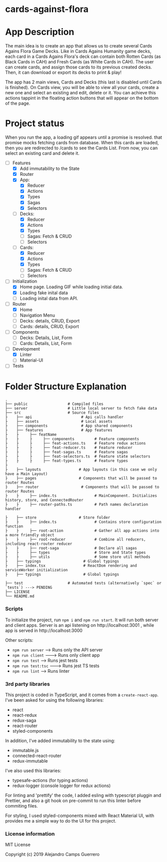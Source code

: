 # cards-against-flora

App Description
============================

The main idea is to create an app that allows us to create several Cards Agains Flora Game Decks. Like in Cards Agains Humanity game decks, each card in a Cards Agains Flora's deck can contain both Rotten Cards (as Black Cards in CAH) and Fresh Cards (as White Cards in CAH). The user can create cards, and assign those cards to its previous created decks. Then, it can download or export its decks to print & play!

The app has 2 main views, Cards and Decks (this last is disabled until Cards is finished). On Cards view, you will be able to view all your cards, create a new one and select an existing and edit, delete or it. You can achieve this actions tappint in the floating action buttons that will appear on the bottom of the page.


Project status
============================

When you run the app, a loading gif appears until a promise is resolved. that promise mocks fetching cards from database. When this cards are loaded, then you are redirected to /cards to see the Cards List. From now, you can select an existing card and delete it.

- [ ] Features
  - [x] Add immutability to the State
  - [x] Router
  - [x] App:
    - [x] Reducer
    - [x] Actions
    - [x] Types
    - [x] Sagas
    - [x] Selectors
  - [ ] Decks:
    - [x] Reducer
    - [x] Actions
    - [x] Types
    - [ ] Sagas: Fetch & CRUD
    - [ ] Selectors
  - [ ] Cards:
    - [x] Reducer
    - [x] Actions
    - [x] Types
    - [ ] Sagas: Fetch & CRUD
    - [ ] Selectors

- [ ] Initialization
  - [x] Home page. Loading GIF while loading initial data.
  - [x] Loading fake inital data
  - [ ] Loading inital data from API.

- [ ] Router
  - [x] Home
  - [ ] Navigation Menu
  - [ ] Decks: details, CRUD, Export
  - [ ] Cards: details, CRUD, Export

- [ ] Components
  - [ ] Decks: Details, List, Form
  - [ ] Cards: Details, List, Form

- [ ] Development
  - [x] Linter
  - [ ] Material-UI
  
- [ ] Tests

Folder Structure Explanation
============================

    .
    ├── public                  # Compiled files
    ├── server                  # Little local server to fetch fake data
    ├── src                     # Source files
    ├    ├── api                      # Api calls handler
    ├    ├── assets                   # Local assets
    ├    ├── components               # App shared components
    ├    ├── features                 # App features
    ├    ├     ├── featName                 
    ├    ├     ├     ├── components         # Feature components
    ├    ├     ├     ├── feat-actions.ts    # Feature redux actions
    ├    ├     ├     ├── feat-reducer.ts    # Feature reducer
    ├    ├     ├     ├── feat-sagas.ts      # Feature sagas
    ├    ├     ├     ├── feat-selectors.ts  # Feature state selectors
    ├    ├     ├     ├── feat-types.ts      # Feature types
    ├ 
    ├    ├── layouts                 # App layouts (in this case we only have a Main Layout)
    ├    ├── pages                   # Components that will be passed to router Routes
    ├    ├── router                   # Components that will be passed to router Routes
    ├    ├     ├── index.ts                 # MainComponent. Initializes history, store, and ConnectedRouter
    ├    ├     ├── router-paths.ts          # Path names declaration handler

    ├    ├── store                   # Store folder
    ├    ├     ├── index.ts                 # Contains store configuration function
    ├    ├     ├── root-action              # Gather all app actions into a more friendly object 
    ├    ├     ├── root-reducer             # Combine all reducers, including react-router reducer
    ├    ├     ├── root-saga                # Declare all sagas
    ├    ├     ├── types                    # Store and State types
    ├    ├     ├── utils                    # Some store util methods
    ├    ├── typings                   # Global typings
    ├    ├── index.tsx                 # ReactDom rendering and serviceWorker initialization
    ├    ├── typings                   # Global typings
             
    ├── test                    # Automated tests (alternatively `spec` or `tests`) ---> PENDING
    ├── LICENSE
    └── README.md


### Scripts

To initialize the project, run `npm i` and `npm run start`. It will run both server and client apps. Server is an api listening on http://localhost:3001 , while app is served in http://localhost:3000

Other scripts:
- `npm run server` --> Runs only the API server
- `npm run client` ---> Runs only client app
- `npm run test` --> Runs jest tests
- `npm run test:tsc` ---> Runs jest TS tests
- `npm run lint` --> Runs linter


### 3rd party libraries

This project is coded in TypeScript, and it comes from a `create-react-app`. I've been asked for using the following libraries:
  - react
  - react-redux
  - redux-saga
  - react-router
  - styled-components

In addition, I've added immutability to the state using:
  - immutable.js
  - connected-react-router
  - redux-immutable

I've also used this libraries:
  - typesafe-actions (for typing actions)
  - redux-logger (console logger for redux actions)

For linting and 'prettify' the code, I added esling with typescript pluggin and Prettier, and also a git hook on pre-commit 
to run this linter before commiting files.

For styling, I used styled-components mixed with React Material UI, with provides me a simple way to do the UI for this project.


### License information

MIT License

Copyright (c) 2019 Alejandro Camps Guerrero
